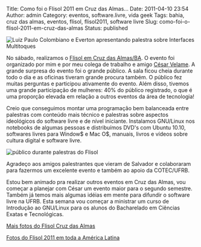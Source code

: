 Title: Como foi o Flisol 2011 em Cruz das Almas...
Date: 2011-04-10 23:54
Author: admin
Category: eventos, software.livre, vida geek
Tags: bahia, cruz das almas, eventos, flisol, flisol2011, software livre
Slug: como-foi-o-flisol-2011-em-cruz-das-almas
Status: published

![](http://images.wille.blog.br/palestra-multitoques.jpg "Luiz Paulo Colombiano e Everton apresentando palestra sobre Interfaces Multitoques")

No sábado, realizamos o [Flisol em Cruz das
Almas/BA](http://ufrb.edu.br/flisol). O evento foi organizado por mim e
por meu colega de trabalho e amigo [César
Velame](http://www.cesarvelame.com). A grande surpresa do evento foi o
grande público. A sala ficou cheia durante todo o dia e as oficinas
tiveram grande procura também. O público fez muitas perguntas e
participou ativamente do evento. Além disso, tivemos uma grande
participação de mulheres: 40% do público registrado, o que é uma
proporção elevada em relação a outros eventos da área de tecnologia!

Creio que conseguimos montar uma programação bem balanceada entre
palestras com conteúdo mais técnico e palestras sobre aspectos
ideológicos do software livre e de nível iniciante. Instalamos GNU/Linux
nos notebooks de algumas pessoas e distribuímos DVD's com Ubuntu 10.10,
softwares livres para Window\$ e Mac O\$, manuais, livros e vídeos sobre
cultura digital e software livre.  

![](http://images.wille.blog.br/publico-flisol.jpg "público durante palestras do Flisol")

Agradeço aos amigos palestrantes que vieram de Salvador e colaboraram
para fazermos um excelente evento e também ao apoio da COTEC/UFRB.

Estou bem animado pra realizar outros eventos em Cruz das Almas, vou
começar a planejar com César um evento maior para o segundo semestre.
Também já temos mais algumas idéias em mente para difundir o software
livre na UFRB. Esta semana vou começar a ministrar um curso de
Introdução ao GNU/Linux para os alunos do Bacharelado em Ciências Exatas
e Tecnológicas.

[Mais fotos do Flisol Cruz das
Almas](http://www.ufrb.edu.br/flisol/galeria-de-fotos/)

[Fotos do Flisol 2011 em toda a América
Latina](http://flisol.info/FLISOL2011/Fotos)
